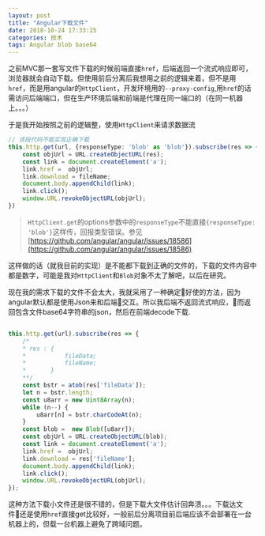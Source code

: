 ```yaml
---
layout: post
title: "Angular下载文件"
date: 2018-10-24 17:33:25
categories: 技术
tags: Angular blob base64
---
```


之前MVC那一套写文件下载的时候前端直接`href`，后端返回一个流式响应即可，浏览器就会自动下载。但使用前后分离后我想用之前的逻辑来着，但不是用`href`，而是用angular的`HttpClient`，开发环境用的`--proxy-config`,用`href`的话需访问后端端口，但在生产环境后端和前端是代理在同一端口的（在同一机器上。。。）

于是我开始按照之前的逻辑整，使用`HttpClient`来请求数据流

```typescript
// 该段代码不能实现正确下载
this.http.get(url, {responseType: 'blob' as 'blob'}).subscribe(res => {
    const objUrl = URL.createObjectURL(res);
    const link = document.createElement('a');
    link.href =  objUrl;
    link.download = fileName;
    document.body.appendChild(link);
    link.click();
    window.URL.revokeObjectURL(objUrl);
})
```

> `HttpClient.get`的options参数中的`responseType`不能直接`{responseType: 'blob'}`这样传，回报类型错误。参见[https://github.com/angular/angular/issues/18586](https://github.com/angular/angular/issues/18586)

这样做的话（就我目前的实现）是不能都下载到正确的文件的，下载的文件内容中都是数字，可能是我对`HttpClient`和`Blob`对象不太了解吧，以后在研究。


现在我的需求下载的文件不会太大，我就采用了一种确定好使的方法，因为angular默认都是使用Json来和后端交互。所以我后端不返回流式响应，而返回包含文件base64字符串的json，然后在前端decode下载.

```typescript

this.http.get(url).subscribe(res => {
    /*
    * res : {
    *           fileData;
    *           fileName;
    *       }
    **/
    const bstr = atob(res['fileData']);
    let n = bstr.length;
    const u8arr = new Uint8Array(n);
    while (n--) {
        u8arr[n] = bstr.charCodeAt(n);
    }
    const blob =  new Blob([u8arr]);
    const objUrl = URL.createObjectURL(blob);
    const link = document.createElement('a');
    link.href =  objUrl;
    link.download = res['fileName'];
    document.body.appendChild(link);
    link.click();
    window.URL.revokeObjectURL(objUrl);
});
```

这种方法下载小文件还是很不错的，但是下载大文件估计回奔溃。。。下载达文件还是使用`href`直接get比较好，一般前后分离项目前后端应该不会部署在一台机器上的，但载一台机器上避免了跨域问题。
